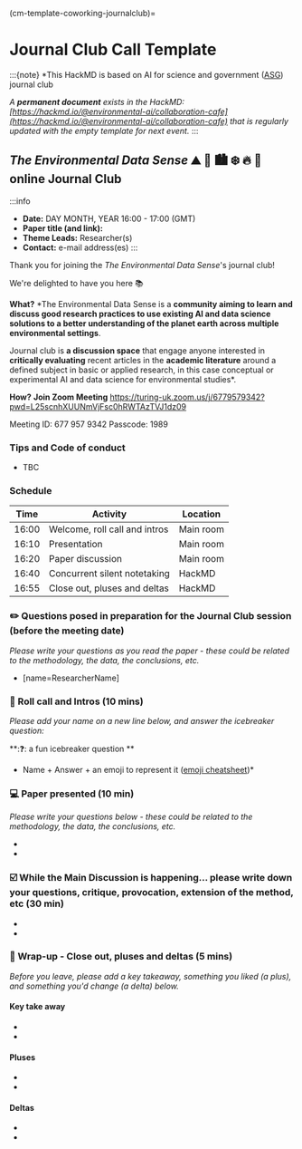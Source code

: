 (cm-template-coworking-journalclub)=
# Journal Club Call Template

:::{note}
*This HackMD is based on AI for science and government ([ASG](https://www.turing.ac.uk/research/asg)) journal club 

*A **permanent document** exists in the HackMD: [https://hackmd.io/@environmental-ai/collaboration-cafe](https://hackmd.io/@environmental-ai/collaboration-cafe) that is regularly updated with the empty template for next event.*
:::

## _The Environmental Data Sense_ ⛰ 🌳 🏙️ ❄️ 🔥 🌊  online Journal Club
:::info
- **Date:** DAY MONTH, YEAR 16:00 - 17:00 (GMT)
- **Paper title (and link):** 
- **Theme Leads:** Researcher(s)
- **Contact:** e-mail address(es)
:::

Thank you for joining the _The Environmental Data Sense_'s journal club! 

We're delighted to have you here 📚

**What?** *The Environmental Data Sense is a **community aiming to learn and discuss good research practices to use existing AI and data science solutions to a better understanding of the planet earth across multiple environmental settings**. 

Journal club is **a discussion space** that engage anyone interested in **critically evaluating** recent articles in the **academic literature** around a defined subject in basic or applied research, in this case conceptual or experimental AI and data science for environmental studies*.

**How?** **Join Zoom Meeting**
https://turing-uk.zoom.us/j/6779579342?pwd=L25scnhXUUNmVjFsc0hRWTAzTVJ1dz09

Meeting ID: 677 957 9342
Passcode: 1989

### Tips and Code of conduct
* TBC

### Schedule
| Time  | Activity | Location |
| ----- | -------- | -------- |
| 16:00 | Welcome, roll call and intros | Main room|
| 16:10 | Presentation | Main room|
| 16:20 | Paper discussion | Main room|
| 16:40 | Concurrent silent notetaking| HackMD|
| 16:55 | Close out, pluses and deltas | HackMD|

### ✏️ Questions posed in preparation for the Journal Club session (before the meeting date)
*Please write your questions as you read the paper - these could be related to the methodology, the data, the conclusions, etc.*

* [name=ResearcherName]

### 👋 Roll call and Intros (10 mins)
*Please add your name on a new line below, and answer the icebreaker question:*

**:❓: a fun icebreaker question ** 

* Name + Answer + an emoji to represent it ([emoji cheatsheet](https://github.com/ikatyang/emoji-cheat-sheet/blob/master/README.md))*

### 💻 Paper presented (10 min)
*Please write your questions below - these could be related to the methodology, the data, the conclusions, etc.*

*
*

### ☑️ While the Main Discussion is happening... please write down your questions, critique, provocation, extension of the method, etc (30 min)
*
*

### 📕  Wrap-up - Close out, pluses and deltas (5 mins)
*Before you leave, please add a key takeaway, something you liked (a plus), and something you'd change (a delta) below.*

#### Key take away
*
*

#### Pluses
*
*

#### Deltas
* 
*